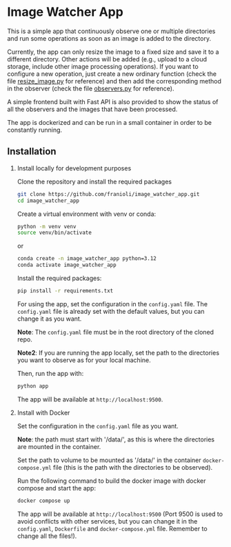 # Image Watcher App

This is a simple app that continuously observe one or multiple directories and run some operations as soon as an image is added to the directory.

Currently, the app can only resize the image to a fixed size and save it to a different directory. Other actions will be added (e.g., upload to a cloud storage, include other image processing operations).
If you want to configure a new operation, just create a new ordinary function (check the file [resize_image.py](app/resize_image.py) for reference) and then add the corresponding method in the observer (check the file [observers.py](app/observers.py) for reference).

A simple frontend built with Fast API is also provided to show the status of all the observers and the images that have been processed.

The app is dockerized and can be run in a small container in order to be constantly running.

## Installation

1. Install locally for development purposes

   Clone the repository and install the required packages

   ```bash
   git clone https://github.com/franioli/image_watcher_app.git
   cd image_watcher_app
   ```

   Create a virtual environment with venv or conda:

   ```bash
   python -m venv venv
   source venv/bin/activate
   ```

   or

   ```bash
   conda create -n image_watcher_app python=3.12
   conda activate image_watcher_app
   ```

   Install the required packages:

   ```bash
   pip install -r requirements.txt
   ```

   For using the app, set the configuration in the `config.yaml` file.
   The `config.yaml` file is already set with the default values, but you can change it as you want.

   **Note**: The `config.yaml` file must be in the root directory of the cloned repo.

   **Note2**: If you are running the app locally, set the path to the directories you want to observe as for your local machine.

   Then, run the app with:

   ```bash
   python app
   ```

   The app will be available at `http://localhost:9500`.

2. Install with Docker

   Set the configuration in the `config.yaml` file as you want.

   **Note**: the path must start with '/data/', as this is where the directories are mounted in the container. 

   Set the path to volume to be mounted as '/data/' in the container `docker-compose.yml` file (this is the path with the directories to be observed).

   Run the following command to build the docker image with docker compose and start the app:

   ```bash
   docker compose up
   ```

   The app will be available at `http://localhost:9500` (Port 9500 is used to avoid conflicts with other services, but you can change it in the `config.yaml`, `Dockerfile` and `docker-compose.yml` file. Remember to change all the files!).

